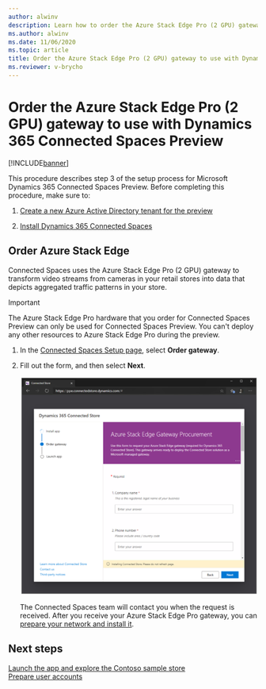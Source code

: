 ```yaml
---
author: alwinv
description: Learn how to order the Azure Stack Edge Pro (2 GPU) gateway to use with Dynamics 365 Connected Spaces Preview.
ms.author: alwinv
ms.date: 11/06/2020
ms.topic: article
title: Order the Azure Stack Edge Pro (2 GPU) gateway to use with Dynamics 365 Connected Spaces Preview
ms.reviewer: v-brycho
---
```


# Order the Azure Stack Edge Pro (2 GPU) gateway to use with Dynamics 365 Connected Spaces Preview

[!INCLUDE[banner](includes/banner.md)]

This procedure describes step 3 of the setup process for Microsoft Dynamics 365 Connected Spaces Preview. Before completing this procedure, make sure to:

1. [Create a new Azure Active Directory tenant for the preview](admin-create-new-tenant.md)

2. [Install Dynamics 365 Connected Spaces](admin-install-web-app.md)

## Order Azure Stack Edge

Connected Spaces uses the Azure Stack Edge Pro (2 GPU) gateway to transform video streams from cameras in your retail stores into data that depicts aggregated traffic patterns in your store. 

> [!IMPORTANT]
> The Azure Stack Edge Pro hardware that you order for Connected Spaces Preview can only be used for Connected Spaces Preview. You can't deploy any other resources to Azure Stack Edge Pro during the preview. 

1. In the [Connected Spaces Setup page](https://go.microsoft.com/fwlink/?linkid=2128110), select **Order gateway**.

2. Fill out the form, and then select **Next**. 

     ![Order gateway command and Azure Stack Edge Pro procurement form.](media/get-gateway.PNG "Order gateway command and Azure Stack Edge Pro procurement form")
     
   The Connected Spaces team will contact you when the request is received. After you receive your Azure Stack Edge Pro gateway, you can [prepare your network and install it](ase-install.md).
 
## Next steps

[Launch the app and explore the Contoso sample store](launch-app.md)<br>
[Prepare user accounts](admin-prepare-user-accounts.md)
